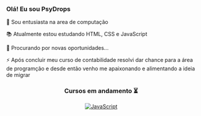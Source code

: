 ### Olá! Eu sou PsyDrops
<p align="left">
  👋 Sou entusiasta na area de computação
</p>
<p align="left">
  📚 Atualmente estou estudando HTML, CSS e JavaScript
</p>
<p align="left">
  🔎 Procurando por novas oportunidades...
</p>
<p align="left">
  ⚡ Após concluir meu curso de contabilidade resolvi dar chance para a área de programção e desde então venho me apaixonando e alimentando a ideia de migrar
</p>

<h3 align="center">  
  Cursos em andamento ⏳
</h3>
  
<div align="center">

  <a href="https://alunos.b7web.com.br/media/certificates/certificado_5799377.jpg" target="_blank">![JavaScript](https://img.shields.io/badge/-JavaScript-black?style=for-the-badge&logo=javascript)</a>
  
 </div>
